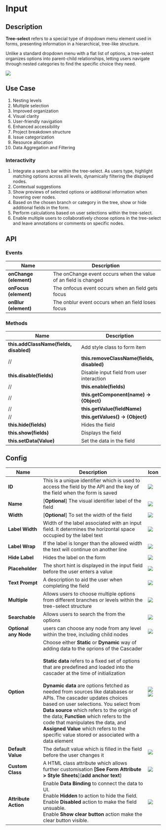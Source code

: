 # Input

## Description

**Tree-select** refers to a special type of dropdown menu element used in forms, presenting information in a hierarchical, tree-like structure.

Unlike a standard dropdown menu with a flat list of options, a tree-select organizes options into parent-child relationships, letting users navigate through nested categories to find the specific choice they need.

<img src= "/apps/components/img/tree-select.png">

## Use Case

1. Nesting levels
2. Multiple selection
3. Improved organization
4. Visual clarity
5. User-friendly navigation
6. Enhanced accessibility
7. Project breakdown structure
8. Issue categorization
9. Resource allocation
10. Data Aggregation and Filtering

### Interactivity

1. Integrate a search bar within the tree-select. As users type, highlight matching options across all levels, dynamically filtering the displayed nodes.
2. Contextual suggestions
3. Show previews of selected options or additional information when hovering over nodes.
4. Based on the chosen branch or category in the tree, show or hide additional fields in the form.
5. Perform calculations based on user selections within the tree-select.
6. Enable multiple users to collaboratively choose options in the tree-select and leave annotations or comments on specific nodes.

## API

### Events

| **Name**| **Description**|
|----------------------|---------------------------------------------------------------------|
| **onChange (element)**| The onChange event occurs when the value of an field is changed|
| **onFocus (element)**| The onfocus event occurs when an field gets focus|
| **onBlur (element)**| The onblur event occurs when an field loses focus|

### Methods

| **Name**| **Description**|
|----------------------|---------------------------------------------------------------------|
|**this.addClassName(fields, disabled)**|Add style class to form item|
//|**this.removeClassName(fields, disabled)**|Remove form item style|
| **this.disable(fields)**| Disable input field from user interaction|
//| **this.enable(fields)**| Disable input field from user interaction|
//| **this.getComponent(name) → {Object}**|Retrieve a component from an object or element|
//| **this.getValue(fieldName)**|Get A Value From An Object|
//| **this.getValues() → {Object}**|Get the values of all fields when values change|
|**this.hide(fields)**|Hides the field|
|**this.show(fields)**|Displays the field|
|**this.setData(Value)**|Set the data in the field|

## Config

| **Name**|**Description**|**Icon**|
|---------------|----------------------------------------------------------------------------------------------------------------------------------------|-----------------------------------|
|**ID**| This is a unique identifier which is used to access the field by the API and the key of the field when the form is saved|<img src= "/apps/components/img/input_id.png">|
|**Name**| [**Optional**] The visual identifier label of the field|<img src= "/apps/components/img/checkbox_name.png">|
|**Width**| [**Optional**] To set the width of the field|<img src= "/apps/components/img/input_width.png">|
|**Label Width**|Width of the label associated with an input field. It determines the horizontal space occupied by the label text|<img src= "/apps/components/img/input_labelwidth1.png">|
|**Label Wrap**| If the label is longer than the allowed width the text will continue on another line|<img src= "/apps/components/img/input_labelwrap1.png">|
|**Hide Label**| Hides the label on the form|<img src= "/apps/components/img/input_hidelabel.png">|
|**Placeholder**| The short hint is displayed in the input field before the user enters a value|<img src= "/apps/components/img/input_placeholder.png">|
|**Text Prompt**| A description to aid the user when completing the field|<img src= "/apps/components/img/input_textprompt.png">|
|**Multiple**|Allows users to choose multiple options from different branches or levels within the tree-select structure|<img src= "/apps/components/img/treeselect_multiple.png">|
|**Searchable**|Allows users to search the from the options|<img src= "/apps/components/img/treeselect_searchable.png">|
|**Optional any Node**|users can choose any node from any level within the tree, including child nodes|<img src= "/apps/components/img/treeselect_optional.png">|
|**Option**|Choose either **Static** or **Dynamic** way of adding data to the oprions of the Cascader <br><br>**Static data** refers to a fixed set of options that are predefined and loaded into the cascader at the time of initialization</br></br> **Dynamic data** are options fetched as needed from sources like databases or APIs. The cascader updates choices based on user selections. You select from **Data source** which refers to the origin of the data; **Function** which refers to the code that manipulates the data, and **Assigned Value** which refers to the specific value stored or associated with a data element|<img src= "/apps/components/img/checkbox_static.png"> <img src= "/apps/components/img/checkbox_dynamic.png">|
|**Default Value**| The default value which is filled in the field before the user changes it|<img src= "/apps/components/img/treeselect_default.png">|
|**Custom Class**| A HTML class attribute which allows further customisation **[See Form Attribute > Style Sheets**](**add anchor text**)|<img src= "/apps/components/img/input_customclass.png">|
|**Attribute Action**|Enable **Data Binding** to connect the data to UI. <br> Enable **Hidden** to action to hide the field. <br> Enable **Disabled** action to make the field unsuable. <br>Enable **Show clear button** action make the clear button visible.|<img src= "/apps/components/img/treeselect_attributeaction.png">|
